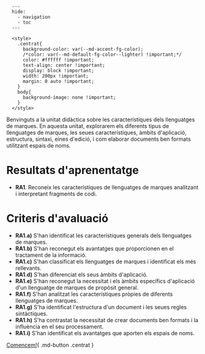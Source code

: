       ---
      hide:
        - navigation
        - toc
      ---

      <style>
        .centrat{
          background-color: var(--md-accent-fg-color);
          /*color: var(--md-default-fg-color--lighter) !important;*/
          color: #ffffff !important;
          text-align: center !important;
          display: block !important;
          width: 200px !important;
          margin: 0 auto !important;
        }
        body{
          background-image: none !important;
        }
      </style>


Benvinguts a la unitat didàctica sobre les característiques dels llenguatges de marques. En aquesta unitat, explorarem els diferents tipus de llenguatges de marques, les seues característiques, àmbits d'aplicació, estructura, sintaxi, eines d'edició, i com elaborar documents ben formats utilitzant espais de noms.

# Resultats d'aprenentatge

* **RA1**. Reconeix les característiques de llenguatges de marques analitzant i interpretant fragments de codi.

# Criteris d'avaluació 

* **RA1.a)** S'han identificat les característiques generals dels llenguatges de marques.
* **RA1.b)** S'han reconegut els avantatges que proporcionen en el tractament de la informació.
* **RA1.c)** S'han classificat els llenguatges de marques i identificat els més rellevants.
* **RA1.d)** S'han diferenciat els seus àmbits d'aplicació.
* **RA1.e)** S'han reconegut la necessitat i els àmbits específics d'aplicació d'un llenguatge de marques de propòsit general.
* **RA1.f)** S'han analitzat les característiques pròpies de diferents llenguatges de marques.
* **RA1.g)** S'ha identificat l'estructura d'un document i les seues regles sintàctiques.
* **RA1.h)** S'ha contrastat la necessitat de crear documents ben formats i la influència en el seu processament.
* **RA1.i)** S'han identificat els avantatges que aporten els espais de noms.



[Comencem!](1.classificacio_característiques.md){ .md-button .centrat }